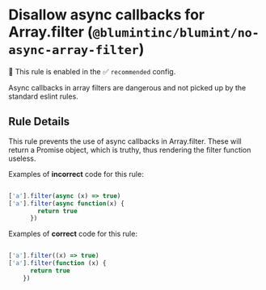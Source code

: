 # Disallow async callbacks for Array.filter (`@blumintinc/blumint/no-async-array-filter`)

💼 This rule is enabled in the ✅ `recommended` config.

<!-- end auto-generated rule header -->

Async callbacks in array filters are dangerous and not picked up by the standard eslint rules.

## Rule Details

This rule prevents the use of async callbacks in Array.filter. These will return a Promise object, which is truthy, thus rendering the filter function useless.

Examples of **incorrect** code for this rule:

```typescript

['a'].filter(async (x) => true)
['a'].filter(async function(x) {
        return true
      })
```

Examples of **correct** code for this rule:

```typescript

['a'].filter((x) => true)
['a'].filter(function (x) {
      return true
    })
```

